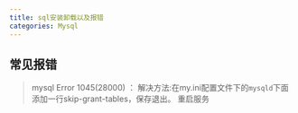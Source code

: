 ```yaml
---
title: sql安装卸载以及报错
categories: Mysql
---
```


## 常见报错
> mysql Error 1045(28000) ：
> 解决方法:在my.ini配置文件下的`mysqld`下面添加一行skip-grant-tables，保存退出。 重启服务

